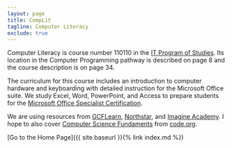 ```yaml
---
layout: page
title: CompLit
tagline: Computer Literacy
exclude: true
---
```

Computer Literacy is course number 110110 in the 
<a href="https://education.ky.gov/CTE/ctepa/Documents/IT--2017-2019.pdf">IT Program of Studies</a>. 
Its location in the Computer Programming pathway is described on page 8 
and the course description is on page 34.

The curriculum for this course includes an introduction to computer hardware and keyboarding 
with detailed instruction for the Microsoft Office suite. 
We study Excel, Word, PowerPoint, and Access to prepare students for the 
<a href="https://www.microsoft.com/en-us/learning/mos-certification.aspx">
Microsoft Office Specialist Certification</a>.

We are using resources from <a href="https://www.gcflearnfree.org">GCFLearn</a>, 
<a href="https://www.digitalliteracyassessment.org">Northstar</a>, 
and <a href="https://www.microsoft.com/en-us/education/imagine-academy/default.aspx">Imagine Academy</a>. 
I hope to also cover <a href="https://code.org/educate/curriculum/express-course">
Computer Science Fundaments</a> from <a href="https://code.org">code.org</a>.

[Go to the Home Page]({{ site.baseurl }}{% link index.md %})
